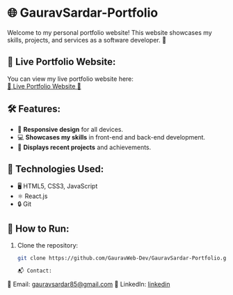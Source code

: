 # 🌐 GauravSardar-Portfolio

Welcome to my personal portfolio website! This website showcases my skills, projects, and services as a software developer. 🚀

## 🔗 Live Portfolio Website:
You can view my live portfolio website here:  
[🌟 Live Portfolio Website 🌟](https://GauravWeb-Dev.github.io/GauravSardar-Portfolio/)

## 🛠 Features:
- 📱 **Responsive design** for all devices.
- 💻 **Showcases my skills** in front-end and back-end development.
- 🚀 **Displays recent projects** and achievements.

## 🔧 Technologies Used:
- 🖥 HTML5, CSS3, JavaScript
- ⚛️ React.js
- 🔒 Git

## 🚀 How to Run:
1. Clone the repository:
   ```bash
   git clone https://github.com/GauravWeb-Dev/GauravSardar-Portfolio.git

   📬 Contact:
📧 Email: gauravsardar85@gmail.com
🔗 LinkedIn: [linkedin](https://www.linkedin.com/in/gaurav-sardar/)
